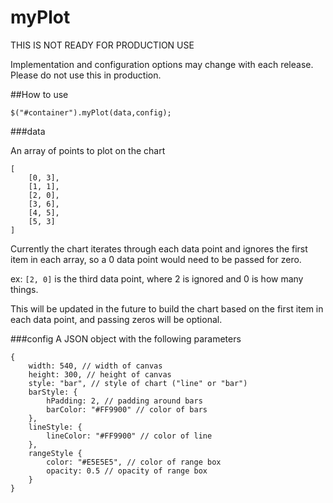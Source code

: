 myPlot
========

THIS IS NOT READY FOR PRODUCTION USE

Implementation and configuration options may change with each release. Please do not use this in production.

##How to use

`$("#container").myPlot(data,config);`

###data

An array of points to plot on the chart

    [  
        [0, 3],  
        [1, 1],  
        [2, 0],  
        [3, 6],  
        [4, 5],  
        [5, 3]  
    ]

Currently the chart iterates through each data point and ignores the first item in each array, so a 0 data point would need to be passed for zero.  

ex: `[2, 0]` is the third data point, where 2 is ignored and 0 is how many things.

This will be updated in the future to build the chart based on the first item in each data point, and passing zeros will be optional.

###config
A JSON object with the following parameters

    {  
        width: 540, // width of canvas
        height: 300, // height of canvas
        style: "bar", // style of chart ("line" or "bar")
        barStyle: {
            hPadding: 2, // padding around bars
            barColor: "#FF9900" // color of bars
        },
        lineStyle: {
            lineColor: "#FF9900" // color of line
        },  
        rangeStyle {
            color: "#E5E5E5", // color of range box
            opacity: 0.5 // opacity of range box
        }
    }
